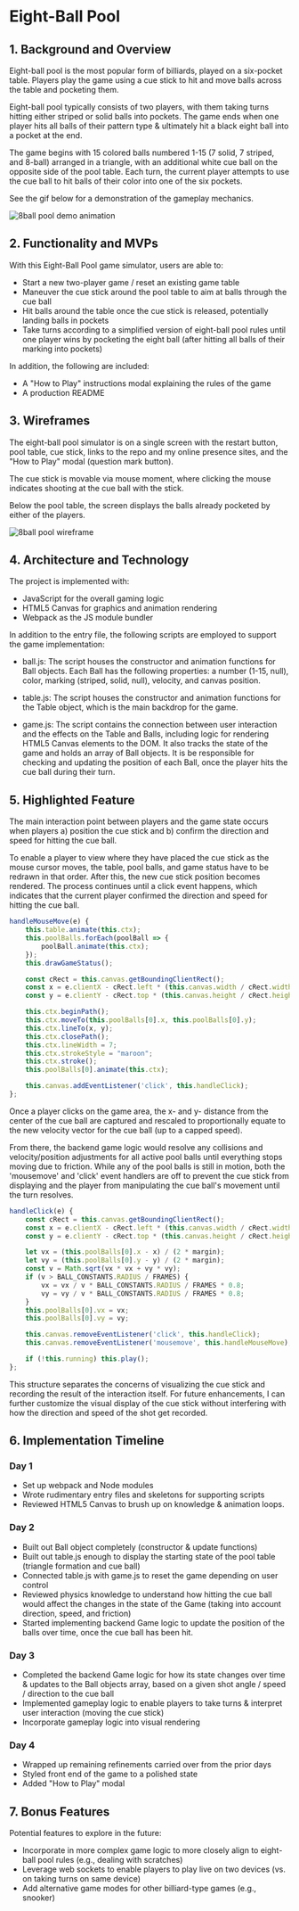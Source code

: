 # Eight-Ball Pool

## 1. Background and Overview

Eight-ball pool is the most popular form of billiards, played on a six-pocket table. Players play the game using a cue stick to hit and move balls across the table and pocketing them.

Eight-ball pool typically consists of two players, with them taking turns hitting either striped or solid balls into pockets. The game ends when one player hits all balls of their pattern type & ultimately hit a black eight ball into a pocket at the end.

The game begins with 15 colored balls numbered 1-15 (7 solid, 7 striped, and 8-ball) arranged in a triangle, with an additional white cue ball on the opposite side of the pool table. Each turn, the current player attempts to use the cue ball to hit balls of their color into one of the six pockets.

See the gif below for a demonstration of the gameplay mechanics.

![8ball pool demo animation](/8-ball_demonstration.gif)

## 2. Functionality and MVPs

With this Eight-Ball Pool game simulator, users are able to:

* Start a new two-player game / reset an existing game table
* Maneuver the cue stick around the pool table to aim at balls through the cue ball
* Hit balls around the table once the cue stick is released, potentially landing balls in pockets
* Take turns according to a simplified version of eight-ball pool rules until one player wins by pocketing the eight ball (after hitting all balls of their marking into pockets)

In addition, the following are included:

* A "How to Play" instructions modal explaining the rules of the game
* A production README

## 3. Wireframes

The eight-ball pool simulator is on a single screen with the restart button, pool table, cue stick, links to the repo and my online presence sites, and the "How to Play" modal (question mark button).

The cue stick is movable via mouse moment, where clicking the mouse indicates shooting at the cue ball with the stick.

Below the pool table, the screen displays the balls already pocketed by either of the players.

![8ball pool wireframe](/final_wireframe.png)

## 4. Architecture and Technology

The project is implemented with:
* JavaScript for the overall gaming logic
* HTML5 Canvas for graphics and animation rendering
* Webpack as the JS module bundler

In addition to the entry file, the following scripts are employed to support the game implementation:
* ball.js: The script houses the constructor and animation functions for Ball objects. Each Ball has the following properties: a number (1-15, null), color, marking (striped, solid, null), velocity, and canvas position.

* table.js: The script houses the constructor and animation functions for the Table object, which is the main backdrop for the game.

* game.js: The script contains the connection between user interaction and the effects on the Table and Balls, including logic for rendering HTML5 Canvas elements to the DOM. It also tracks the state of the game and holds an array of Ball objects. It is be responsible for checking and updating the position of each Ball, once the player hits the cue ball during their turn.

## 5. Highlighted Feature
The main interaction point between players and the game state occurs when players a) position the cue stick and b) confirm the direction and speed for hitting the cue ball.

To enable a player to view where they have placed the cue stick as the mouse cursor moves, the table, pool balls, and game status have to be redrawn in that order. After this, the new cue stick position becomes rendered. The process continues until a click event happens, which indicates that the current player confirmed the direction and speed for hitting the cue ball.

```javascript
handleMouseMove(e) {
    this.table.animate(this.ctx);
    this.poolBalls.forEach(poolBall => {
        poolBall.animate(this.ctx);
    });
    this.drawGameStatus();

    const cRect = this.canvas.getBoundingClientRect();
    const x = e.clientX - cRect.left * (this.canvas.width / cRect.width);
    const y = e.clientY - cRect.top * (this.canvas.height / cRect.height);

    this.ctx.beginPath();
    this.ctx.moveTo(this.poolBalls[0].x, this.poolBalls[0].y);
    this.ctx.lineTo(x, y);
    this.ctx.closePath();
    this.ctx.lineWidth = 7;
    this.ctx.strokeStyle = "maroon";
    this.ctx.stroke();
    this.poolBalls[0].animate(this.ctx);

    this.canvas.addEventListener('click', this.handleClick);
};
```

Once a player clicks on the game area, the x- and y- distance from the center of the cue ball are captured and rescaled to proportionally equate to the new velocity vector for the cue ball (up to a capped speed).

From there, the backend game logic would resolve any collisions and velocity/position adjustments for all active pool balls until everything stops moving due to friction. While any of the pool balls is still in motion, both the 'mousemove' and 'click' event handlers are off to prevent the cue stick from displaying and the player from manipulating the cue ball's movement until the turn resolves.

```javascript
handleClick(e) {
    const cRect = this.canvas.getBoundingClientRect();
    const x = e.clientX - cRect.left * (this.canvas.width / cRect.width);
    const y = e.clientY - cRect.top * (this.canvas.height / cRect.height);

    let vx = (this.poolBalls[0].x - x) / (2 * margin);
    let vy = (this.poolBalls[0].y - y) / (2 * margin);
    const v = Math.sqrt(vx * vx + vy * vy);
    if (v > BALL_CONSTANTS.RADIUS / FRAMES) {
        vx = vx / v * BALL_CONSTANTS.RADIUS / FRAMES * 0.8;
        vy = vy / v * BALL_CONSTANTS.RADIUS / FRAMES * 0.8;
    }
    this.poolBalls[0].vx = vx;
    this.poolBalls[0].vy = vy;

    this.canvas.removeEventListener('click', this.handleClick);
    this.canvas.removeEventListener('mousemove', this.handleMouseMove);

    if (!this.running) this.play();
};
```

This structure separates the concerns of visualizing the cue stick and recording the result of the interaction itself. For future enhancements, I can further customize the visual display of the cue stick without interfering with how the direction and speed of the shot get recorded.

## 6. Implementation Timeline

### Day 1
- Set up webpack and Node modules
- Wrote rudimentary entry files and skeletons for supporting scripts
- Reviewed HTML5 Canvas to brush up on knowledge & animation loops.

### Day 2
- Built out Ball object completely (constructor & update functions)
- Built out table.js enough to display the starting state of the pool table (triangle formation and cue ball)
- Connected table.js with game.js to reset the game depending on user control
- Reviewed physics knowledge to understand how hitting the cue ball would affect the changes in the state of the Game (taking into account direction, speed, and friction)
- Started implementing backend Game logic to update the position of the balls over time, once the cue ball has been hit.

### Day 3
- Completed the backend Game logic for how its state changes over time & updates to the Ball objects array, based on a given shot angle / speed / direction to the cue ball
- Implemented gameplay logic to enable players to take turns & interpret user interaction (moving the cue stick)
- Incorporate gameplay logic into visual rendering

### Day 4
- Wrapped up remaining refinements carried over from the prior days
- Styled front end of the game to a polished state
- Added "How to Play" modal

## 7. Bonus Features

Potential features to explore in the future:
* Incorporate in more complex game logic to more closely align to eight-ball pool rules (e.g., dealing with scratches)
* Leverage web sockets to enable players to play live on two devices (vs. on taking turns on same device)
* Add alternative game modes for other billiard-type games (e.g., snooker)
